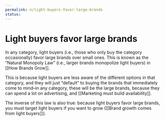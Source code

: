 ```yaml
---
permalink: n/light-buyers-favor-large-brands
status: 
---
```

# Light buyers favor large brands

In any category, light buyers (i.e., those who only buy the category occasionally) favor large brands over small ones. This is known as the “Natural Monopoly Law” (i.e., larger brands monopolize light buyers) in [[How Brands Grow]].

This is because light buyers are less aware of the different options in that category, and they will just “default” to buying the brands that immediately come to mind–in any category, these will be the large brands, because they can spend a lot on advertising, and [[Marketing must build availability]].

The inverse of this law is also true: because light buyers favor large brands, you must target light buyers if you want to grow ([[Brand growth comes from light buyers]]).
